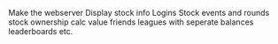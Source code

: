 Make the webserver
Display stock info
Logins
Stock events and rounds
stock ownership
calc value
friends
leagues with seperate balances
leaderboards
etc.
